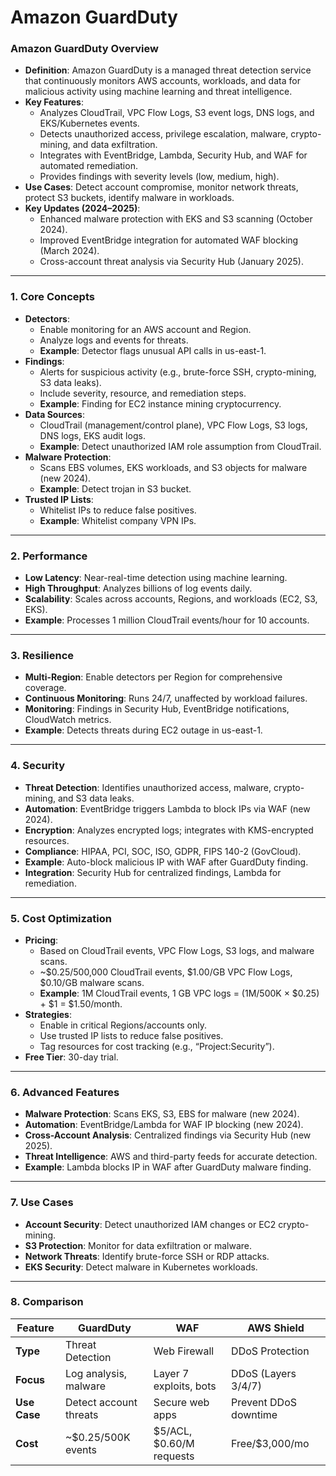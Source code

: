 # Amazon GuardDuty

### **Amazon GuardDuty Overview**

- **Definition**: Amazon GuardDuty is a managed threat detection service that continuously monitors AWS accounts, workloads, and data for malicious activity using machine learning and threat intelligence.
- **Key Features**:
    - Analyzes CloudTrail, VPC Flow Logs, S3 event logs, DNS logs, and EKS/Kubernetes events.
    - Detects unauthorized access, privilege escalation, malware, crypto-mining, and data exfiltration.
    - Integrates with EventBridge, Lambda, Security Hub, and WAF for automated remediation.
    - Provides findings with severity levels (low, medium, high).
- **Use Cases**: Detect account compromise, monitor network threats, protect S3 buckets, identify malware in workloads.
- **Key Updates (2024–2025)**:
    - Enhanced malware protection with EKS and S3 scanning (October 2024).
    - Improved EventBridge integration for automated WAF blocking (March 2024).
    - Cross-account threat analysis via Security Hub (January 2025).

---

### **1. Core Concepts**

- **Detectors**:
    - Enable monitoring for an AWS account and Region.
    - Analyze logs and events for threats.
    - **Example**: Detector flags unusual API calls in us-east-1.
- **Findings**:
    - Alerts for suspicious activity (e.g., brute-force SSH, crypto-mining, S3 data leaks).
    - Include severity, resource, and remediation steps.
    - **Example**: Finding for EC2 instance mining cryptocurrency.
- **Data Sources**:
    - CloudTrail (management/control plane), VPC Flow Logs, S3 logs, DNS logs, EKS audit logs.
    - **Example**: Detect unauthorized IAM role assumption from CloudTrail.
- **Malware Protection**:
    - Scans EBS volumes, EKS workloads, and S3 objects for malware (new 2024).
    - **Example**: Detect trojan in S3 bucket.
- **Trusted IP Lists**:
    - Whitelist IPs to reduce false positives.
    - **Example**: Whitelist company VPN IPs.

---

### **2. Performance**

- **Low Latency**: Near-real-time detection using machine learning.
- **High Throughput**: Analyzes billions of log events daily.
- **Scalability**: Scales across accounts, Regions, and workloads (EC2, S3, EKS).
- **Example**: Processes 1 million CloudTrail events/hour for 10 accounts.

---

### **3. Resilience**

- **Multi-Region**: Enable detectors per Region for comprehensive coverage.
- **Continuous Monitoring**: Runs 24/7, unaffected by workload failures.
- **Monitoring**: Findings in Security Hub, EventBridge notifications, CloudWatch metrics.
- **Example**: Detects threats during EC2 outage in us-east-1.

---

### **4. Security**

- **Threat Detection**: Identifies unauthorized access, malware, crypto-mining, and S3 data leaks.
- **Automation**: EventBridge triggers Lambda to block IPs via WAF (new 2024).
- **Encryption**: Analyzes encrypted logs; integrates with KMS-encrypted resources.
- **Compliance**: HIPAA, PCI, SOC, ISO, GDPR, FIPS 140-2 (GovCloud).
- **Example**: Auto-block malicious IP with WAF after GuardDuty finding.
- **Integration**: Security Hub for centralized findings, Lambda for remediation.

---

### **5. Cost Optimization**

- **Pricing**:
    - Based on CloudTrail events, VPC Flow Logs, S3 logs, and malware scans.
    - ~$0.25/500,000 CloudTrail events, $1.00/GB VPC Flow Logs, $0.10/GB malware scans.
    - **Example**: 1M CloudTrail events, 1 GB VPC logs = (1M/500K × $0.25) + $1 = $1.50/month.
- **Strategies**:
    - Enable in critical Regions/accounts only.
    - Use trusted IP lists to reduce false positives.
    - Tag resources for cost tracking (e.g., “Project:Security”).
- **Free Tier**: 30-day trial.

---

### **6. Advanced Features**

- **Malware Protection**: Scans EKS, S3, EBS for malware (new 2024).
- **Automation**: EventBridge/Lambda for WAF IP blocking (new 2024).
- **Cross-Account Analysis**: Centralized findings via Security Hub (new 2025).
- **Threat Intelligence**: AWS and third-party feeds for accurate detection.
- **Example**: Lambda blocks IP in WAF after GuardDuty malware finding.

---

### **7. Use Cases**

- **Account Security**: Detect unauthorized IAM changes or EC2 crypto-mining.
- **S3 Protection**: Monitor for data exfiltration or malware.
- **Network Threats**: Identify brute-force SSH or RDP attacks.
- **EKS Security**: Detect malware in Kubernetes workloads.

---

### **8. Comparison**

| **Feature** | **GuardDuty** | **WAF** | **AWS Shield** |
| --- | --- | --- | --- |
| **Type** | Threat Detection | Web Firewall | DDoS Protection |
| **Focus** | Log analysis, malware | Layer 7 exploits, bots | DDoS (Layers 3/4/7) |
| **Use Case** | Detect account threats | Secure web apps | Prevent DDoS downtime |
| **Cost** | ~$0.25/500K events | $5/ACL, $0.60/M requests | Free/$3,000/mo |